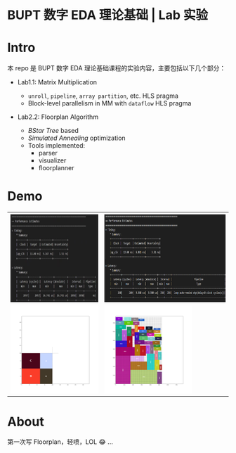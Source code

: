 # BUPT 数字 EDA 理论基础 | Lab 实验

# Intro

本 repo 是 BUPT 数字 EDA 理论基础课程的实验内容，主要包括以下几个部分：

 - Lab1.1: Matrix Multiplication
    - `unroll`, `pipeline`, `array partition`, etc. HLS pragma
    - Block-level parallelism in MM with `dataflow` HLS pragma

 - Lab2.2: Floorplan Algorithm
    - *BStar Tree* based
    - *Simulated Annealing* optimization
    - Tools implemented:
        - parser
        - visualizer
        - floorplanner


# Demo

<table>
  <tr>
    <th>
    <img src="images/lab1.1_original_cycles.png" height="200">
    </th>
    <th>
    <img src="images/lab1.1_unrolled_cycles.png" height="200">
    </th>
  </tr>
  <tr>
    <td>
    <img src="images/lab1.2_floorplan_results1_visualized.png" height="200">
    </td>
    <td>
    <img src="images/lab1.2_floorplan_results2_visualized.png" height="200">
    </td>
</tr>
</table>

# About

第一次写 Floorplan，轻喷，LOL :joy: ...